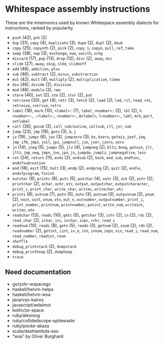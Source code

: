# Whitespace assembly instructions

<!-- Generated by tools/generate_assembly.jq; DO NOT EDIT. -->

These are the mnemonics used by known Whitespace assembly dialects for
instructions, ranked by popularity.

- `push` (42), `psh` (2)
- `dup` (31), `copy` (4), `duplicate` (3), `dupe` (2), `dupl` (2), `doub`
- `copy` (25), `copynth` (2), `pick` (2), `copy_n`, `copyn`, `pull`, `ref`, `take`
- `swap` (38), `swp` (3), `exchange`, `swa`, `swicth`, `xchg`
- `discard` (17), `pop` (13), `drop` (12), `disc` (2), `away`, `dsc`
- `slide` (27), `away`, `skip`, `slde`, `slideoff`
- `add` (48), `addition`, `plus`
- `sub` (46), `subtract` (2), `minus`, `substraction`
- `mul` (42), `mult` (4), `multiply` (2), `multiplication`, `times`
- `div` (46), `divide` (2), `division`
- `mod` (46), `modulo` (3), `rem`
- `store` (40), `set` (2), `sto` (2), `stor` (2), `put`
- `retrieve` (30), `get` (4), `retr` (3), `fetch` (2), `load` (2), `lod`, `rcl`, `read`, `ret`, `retreive`, `retrive`, `retrv`
- `label` (18), `mark` (10), `<label>:` (7), `label_<number>:` (2), `lbl` (2), `%<number>:`, `.<label>:`, `<number>:`, `@<label>`, `l<number>:`, `labl`, `mrk`, `part`, `setlabel`
- `call` (36), `gosub` (2), `call_subroutine`, `callsub`, `cll`, `jsr`, `sub`
- `jump` (23), `jmp` (18), `goto` (3), `b`, `j`
- `jz` (19), `jumpz` (6), `jez` (3), `jumpzero` (3), `bz`, `bzero`, `gotoiz`, `jeof`, `jeq`, `jmp_if0`, `jmpz`, `jnil`, `jpz`, `jumpnull`, `jze`, `jzer`, `jzero`, `zero`
- `jn` (14), `jneg` (5), `jumpn` (5), `jlz` (4), `jumpneg` (2), `bltz`, `bneg`, `gotoin`, `jlt`, `jltz`, `jmp_neg`, `jmpn`, `jne`, `jpn`, `js`, `jumpde`, `jumplz`, `jumpnegative`, `less`
- `ret` (24), `return` (11), `ends` (2), `endsub` (2), `back`, `end_sub`, `endfunc`, `endofsubroutine`
- `end` (18), `exit` (15), `halt` (3), `endp` (2), `endprog` (2), `quit` (2), `endle`, `endofprogram`, `finish`
- `outchar` (8), `printc` (8), `putc` (5), `putchar` (4), `outc` (3), `out` (2), `pchr` (2), `printchar` (2), `ochar`, `ochr`, `otc`, `output`, `outputchar`, `outputcharacter`, `print_c`, `print_char`, `write_char`, `writec`, `writechar`, `wtc`
- `printi` (8), `outnum` (7), `putn` (5), `outn` (3), `putnum` (3), `outputnum` (2), `pnum` (2), `nout`, `oint`, `onum`, `otn`, `out_n`, `outnumber`, `outputnumber`, `print_i`, `print_number`, `printnum`, `printnumber`, `putint`, `write_num`, `writeint`, `writen`, `wtn`
- `readchar` (13), `readc` (10), `getc` (5), `getchar` (3), `ichr` (2), `in` (2), `rdc` (2), `read_char` (2), `ichar`, `inc`, `inchar`, `inpc`, `rchr`, `read_c`
- `readnum` (10), `readi` (8), `getn` (5), `readn` (3), `getnum` (2), `inum` (2), `rdn` (2), `readnumber` (2), `getint`, `iint`, `in_n`, `inn`, `innum`, `inpn`, `nin`, `read_i`, `read_num`, `read_number`, `readint`, `rnum`
- `shuffle`
- `debug_printstack` (2), `dumpstack`
- `debug_printheap` (2), `dumpheap`
- `trace`

## Need documentation

- go/yshr-wspacego
- haskell/helvm-helpa
- haskell/helvm-wsa
- java/vyo-kairos
- javascript/wdalmut
- kotlin/ze-space
- ruby/alesiong
- ruby/collidedscope-spitewaste
- ruby/pocke-akaza
- scala/dashlambda-eso
- “wsa” by Oliver Burghard
